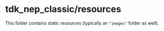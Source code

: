 # tdk_nep_classic/resources

This folder contains static resources (typically an `"images"` folder as well).
